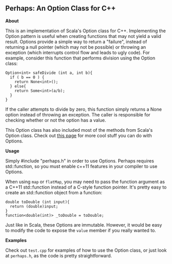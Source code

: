Perhaps: An Option Class for C++
--------------------------------
**About**

This is an implementation of Scala's Option class for C++. Implementing the Option
pattern is useful when creating functions that may not yield a valid result. Options provide
a simple way to return a "failure", instead of returning a null pointer (which may not be
possible) or throwing an exception (which interrupts control flow and leads to ugly code).
For example, consider this function that performs division using the Option class:

    Option<int> safeDivide (int a, int b){
      if ( b == 0 ) {
        return None<int>();
      } else{
        return Some<int>(a/b);
      }
    }

If the caller attempts to divide by zero, this function simply returns a None option instead
of throwing an exception. The caller is responsible for checking whether or not the option has a
value.

This Option class has also included most of the methods from Scala's Option class. Check out
[this page](http://www.scala-lang.org/api/current/scala/Option.html) for more cool stuff you
can do with Options.

**Usage**

Simply #include "perhaps.h" in order to use Options. Perhaps requires std::function, 
so you must enable c++11 features in your compiler to use Options.

When using `map` or `flatMap`, you may need to pass the function argument as a C++11
std::function instead of a C-style function pointer. It's pretty easy to create an 
std::function object from a function:

    double toDouble (int input){
      return (double)input;
    }
    function<double(int)> _toDouble = toDouble; 

Just like in Scala, these Options are immutable. However, it would be easy to modify the code
to expose the `value` member if you really wanted to.

**Examples**

Check out `test.cpp` for examples of how to use the Option class, or just look
at `perhaps.h`, as the code is pretty straightforward.
